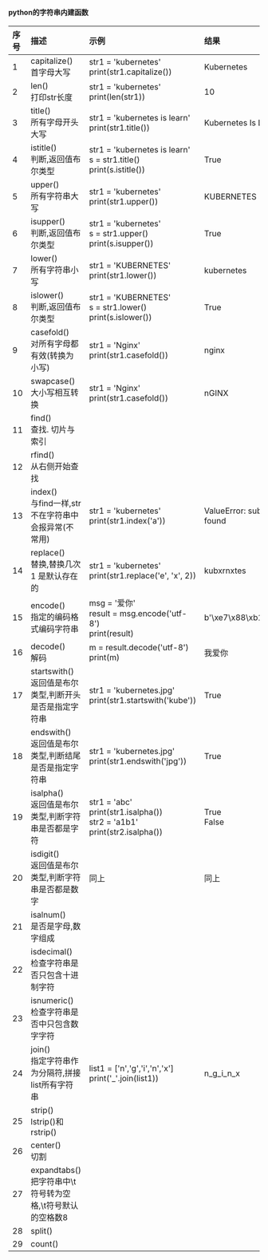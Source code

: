 #### python的字符串内建函数
| 序号 | 描述 | 示例 | 结果 |
| :-   | :-   | :-   | :-   | 
| 1    | capitalize() <br> 首字母大写                                   |str1 = 'kubernetes' <br> print(str1.capitalize())                                     | Kubernetes                     |
| 2    | len()        <br> 打印str长度                                  |str1 = 'kubernetes' <br> print(len(str1))                                             | 10                             |
| 3    | title()      <br> 所有字母开头大写                             |str1 = 'kubernetes is learn' <br> print(str1.title())                                 | Kubernetes Is Learn            |
| 4    | istitle()    <br> 判断,返回值布尔类型                          |str1 = 'kubernetes is learn' <br> s = str1.title() <br> print(s.istitle())            | True                           |
| 5    | upper()      <br> 所有字符串大写                               |str1 = 'kubernetes' <br> print(str1.upper())                                          | KUBERNETES                     |
| 6    | isupper()    <br> 判断,返回值布尔类型                          |str1 = 'kubernetes' <br> s = str1.upper() <br> print(s.isupper())                     | True                           |
| 7    | lower()      <br> 所有字符串小写                               |str1 = 'KUBERNETES' <br> print(str1.lower())                                          | kubernetes                     |
| 8    | islower()    <br> 判断,返回值布尔类型                          |str1 = 'KUBERNETES' <br> s = str1.lower() <br> print(s.islower())                     | True                           |
| 9    | casefold()   <br> 对所有字母都有效(转换为小写)                 |str1 = 'Nginx' <br> print(str1.casefold())                                            | nginx                          |
| 10   | swapcase()   <br> 大小写相互转换                               |str1 = 'Nginx' <br> print(str1.casefold())                                            | nGINX                          |
| 11   | find()       <br> 查找. 切片与索引                             |                                                                                      |                                |
| 12   | rfind()      <br> 从右侧开始查找                               |                                                                                      |                                |
| 13   | index()      <br> 与find一样,str不在字符串中会报异常(不常用)   |str1 = 'kubernetes' <br> print(str1.index('a'))                                       |ValueError: substring not found |
| 14   | replace()    <br> 替换,替换几次  1 是默认存在的                |str1 = 'kubernetes' <br> print(str1.replace('e', 'x', 2))                             |kubxrnxtes                      |
| 15   | encode()     <br> 指定的编码格式编码字符串                     |msg = '爱你' <br> result = msg.encode('utf-8') <br> print(result)                     |b'\xe7\x88\xb1\xe4\xbd\xa0'     |
| 16   | decode()     <br> 解码                                         |m = result.decode('utf-8') <br> print(m)                                              |我爱你                          |
| 17   | startswith() <br> 返回值是布尔类型,判断开头是否是指定字符串    |str1 = 'kubernetes.jpg' <br> print(str1.startswith('kube'))                           | True                           |
| 18   | endswith()   <br> 返回值是布尔类型,判断结尾是否是指定字符串    |str1 = 'kubernetes.jpg' <br> print(str1.endswith('jpg'))                              | True                           |
| 19   | isalpha()    <br> 返回值是布尔类型,判断字符串是否都是字符      |str1 = 'abc' <br> print(str1.isalpha()) <br> str2 = 'a1b1' <br> print(str2.isalpha()) | True <br> False                |
| 20   | isdigit()    <br> 返回值是布尔类型,判断字符串是否都是数字      |同上                                                                                  | 同上                           |
| 21   | isalnum()    <br> 是否是字母,数字组成                          |                                                                                      |                                |
| 22   | isdecimal()  <br> 检查字符串是否只包含十进制字符               |                                                                                      |                                |
| 23   | isnumeric()  <br> 检查字符串是否中只包含数字字符               |                                                                                      |                                |
| 24   | join()       <br> 指定字符串作为分隔符,拼接list所有字符串      |list1 = ['n','g','i','n','x'] <br> print('_'.join(list1))                             | n_g_i_n_x                      |
| 25   | strip()      <br> lstrip()和 rstrip()                          |                                                                                      |                                |
| 26   | center()     <br> 切割                                         |                                                                                      |                                |
| 27   | expandtabs() <br> 把字符串中\t符号转为空格,\t符号默认的空格数8 |                                                                                      |                                |
| 28   | split()                                                        |                                                                                      |                                |
| 29   | count()                                                        |                                                                                      |                                |
